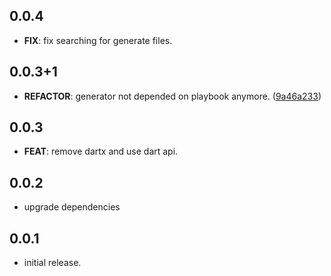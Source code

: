 ## 0.0.4

- **FIX**: fix searching for generate files.

## 0.0.3+1

- **REFACTOR**: generator not depended on playbook anymore. ([9a46a233](https://github.com/playbook-ui/playbook-flutter/commit/9a46a2335d4934158c840da39fc3743b9959fe67))

## 0.0.3

- **FEAT**: remove dartx and use dart api.

## 0.0.2

- upgrade dependencies

## 0.0.1

- initial release.
